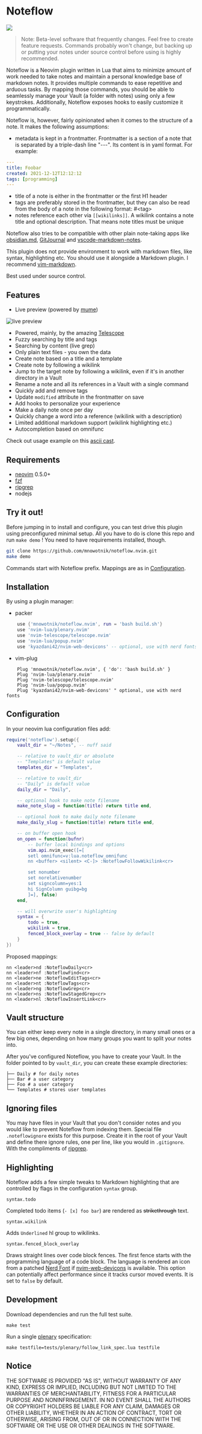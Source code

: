 # Noteflow

![](https://user-images.githubusercontent.com/8244123/116300920-fc98d080-a78e-11eb-815e-b096f8cbc2bd.png)

> Note: Beta-level software that frequently changes. Feel free to create feature requests.
> Commands probably won't change, but backing up or putting your notes under source control before using is highly recommended.

Noteflow is a Neovim plugin written in Lua that aims to minimize amount of
work needed to take notes and maintain a personal knowledge base of
markdown notes. It provides multiple commands to ease repetitive and arduous
tasks. By mapping those commands, you should be able to seamlessly manage
your Vault (a folder with notes) using only a few keystrokes. Additionally,
Noteflow exposes hooks to easily customize it programmatically.

Noteflow is, however, fairly opinionated when it comes to the structure
of a note. It makes the following assumptions:

- metadata is kept in a frontmatter. Frontmatter is a section of a note
that is separated by a triple-dash line "---". Its content is in yaml format. For example:

```yaml
---
title: Foobar
created: 2021-12-12T12:12:12
tags: [programming]
---
```

- title of a note is either in the frontmatter or the first H1 header
- tags are preferably stored in the frontmatter, but they can also be read from the
body of a note in the following format: #&lt;tag&gt;
- notes reference each other via `[[wikilinks]]`. A wikilink contains a note title and optional description. That means note titles must be unique

Noteflow also tries to be compatible with other plain note-taking apps like
[obsidian.md](https://obsidian.md), [GitJournal](https://gitjournal.io/) and
[vscode-markdown-notes](https://github.com/kortina/vscode-markdown-notes).

This plugin does not provide environment to work with markdown files, like syntax,
highlighting etc. You should use it alongside a Markdown plugin. I recommend
[vim-markdown](https://github.com/plasticboy/vim-markdown).

Best used under source control.

## Features

- Live preview (powered by [mume](https://github.com/shd101wyy/mume))

![live preview](https://user-images.githubusercontent.com/8244123/115910142-01dae000-a45c-11eb-8a4e-18572ff68a03.gif)

- Powered, mainly, by the amazing [Telescope](https://github.com/nvim-telescope/telescope.nvim)
- Fuzzy searching by title and tags
- Searching by content (live grep)
- Only plain text files - you own the data
- Create note based on a title and a template
- Create note by following a wikilink
- Jump to the target note by following a wikilink, even if it's in another directory in a Vault
- Rename a note and all its references in a Vault with a single command
- Quickly add and remove tags
- Update `modified` attribute in the frontmatter on save
- Add hooks to personalize your experience
- Make a daily note once per day
- Quickly change a word into a reference (wikilink with a description)
- Limited additional markdown support (wikilink highlighting etc.)
- Autocompletion based on omnifunc

Check out usage example on this [ascii cast](https://asciinema.org/a/405771).

## Requirements

- [neovim](https://github.com/neovim/neovim/releases) 0.5.0+
- [fzf](https://github.com/junegunn/fzf)
- [ripgrep](https://github.com/BurntSushi/ripgrep)
- nodejs

## Try it out!

Before jumping in to install and configure, you can test drive this plugin
using preconfigured minimal setup. All you have to do is clone this repo and
run `make demo` ! You need to have requirements installed, though.

```bash
git clone https://github.com/mnowotnik/noteflow.nvim.git
make demo
```

Commands start with Noteflow prefix.
Mappings are as in [Configuration](#configuration).

## Installation

By using a plugin manager:

- packer
```lua
    use {'mnowotnik/noteflow.nvim', run = 'bash build.sh'}
    use 'nvim-lua/plenary.nvim'
    use 'nvim-telescope/telescope.nvim'
    use 'nvim-lua/popup.nvim'
    use 'kyazdani42/nvim-web-devicons' -- optional, use with nerd fonts
```

- vim-plug
```viml
    Plug 'mnowotnik/noteflow.nvim', { 'do': 'bash build.sh' }
    Plug 'nvim-lua/plenary.nvim'
    Plug 'nvim-telescope/telescope.nvim'
    Plug 'nvim-lua/popup.nvim'
    Plug 'kyazdani42/nvim-web-devicons' " optional, use with nerd fonts
```


## Configuration

In your neovim lua configuration files add:

```lua
require('noteflow').setup({
    vault_dir = "~/Notes", -- nuff said

    -- relative to vault_dir or absolute
    -- "Templates" is default value
    templates_dir = "Templates",

    -- relative to vault_dir
    -- "Daily" is default value
    daily_dir = "Daily",

    -- optional hook to make note filename
    make_note_slug = function(title) return title end,

    -- optional hook to make daily note filename
    make_daily_slug = function(title) return title end,

    -- on buffer open hook
    on_open = function(bufnr)
        -- buffer local bindings and options
        vim.api.nvim_exec([=[
        setl omnifunc=v:lua.noteflow_omnifunc
        nn <buffer> <silent> <C-]> :NoteflowFollowWikilink<cr>

        set nonumber
        set norelativenumber
        set signcolumn=yes:1
        hi SignColumn guibg=bg
        ]=], false)
    end,

    -- will overwrite user's highlighting
    syntax = {
        todo = true,
        wikilink = true,
        fenced_block_overlay = true -- false by default
    }
})
```

Proposed mappings:

```viml
nn <leader>nd :NoteflowDaily<cr>
nn <leader>nf :NoteflowFind<cr>
nn <leader>ne :NoteflowEditTags<cr>
nn <leader>nt :NoteflowTags<cr>
nn <leader>ng :NoteflowGrep<cr>
nn <leader>ns :NoteflowStagedGrep<cr>
nn <leader>nl :NoteflowInsertLink<cr>
```

## Vault structure

You can either keep every note in a single directory, in many small ones or a
few big ones, depending on how many groups you want to split your notes into.

After you've configured Noteflow, you have to create your Vault.
In the folder pointed to by `vault_dir`, you can create these example directories:

```shell
├── Daily # for daily notes
├── Bar # a user category
├── Foo # a user category
└── Templates # stores user templates
```

## Ignoring files

You may have files in your Vault that you don't consider notes and you would
like to prevent Noteflow from indexing them. Special file `.noteflowignore` exists
for this purpose. Create it in the root of your Vault and define there
ignore rules, one per line, like you would in `.gitignore`. With the compliments of [ripgrep](https://github.com/BurntSushi/ripgrep).

## Highlighting

Noteflow adds a few simple tweaks to Markdown highlighting that are controlled
by flags in the configuration `syntax` group.

`syntax.todo`

Completed todo items (`- [x] foo bar`) are rendered as ~~strikethrough~~ text.

`syntax.wikilink`

Adds `Underlined` hl group to wikilinks.

`syntax.fenced_block_overlay`

Draws straight lines over code block fences. The first fence
starts with the programming language of a code block.
The language is rendered an icon from a patched [Nerd Font](https://github.com/ryanoasis/nerd-fonts)
if [nvim-web-devicons](https://github.com/kyazdani42/nvim-web-devicons) is available.
This option can potentially affect performance since it tracks cursor moved
events. It is set to `false` by default.


## Development

Download dependencies and run the full test suite.

`make test`

Run a single [plenary](https://github.com/nvim-lua/plenary.nvim) specification:

`make testfile=tests/plenary/follow_link_spec.lua testfile`

## Notice

THE SOFTWARE IS PROVIDED "AS IS", WITHOUT WARRANTY OF ANY KIND, EXPRESS OR
IMPLIED, INCLUDING BUT NOT LIMITED TO THE WARRANTIES OF MERCHANTABILITY,
FITNESS FOR A PARTICULAR PURPOSE AND NONINFRINGEMENT. IN NO EVENT SHALL THE
AUTHORS OR COPYRIGHT HOLDERS BE LIABLE FOR ANY CLAIM, DAMAGES OR OTHER
LIABILITY, WHETHER IN AN ACTION OF CONTRACT, TORT OR OTHERWISE, ARISING FROM,
OUT OF OR IN CONNECTION WITH THE SOFTWARE OR THE USE OR OTHER DEALINGS IN THE
SOFTWARE.
